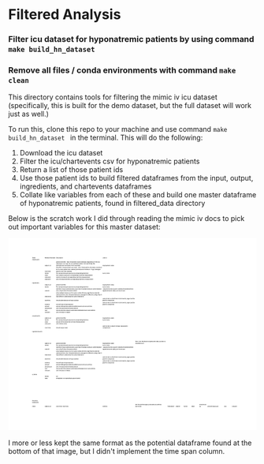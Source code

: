# Filtered Analysis

### Filter icu dataset for hyponatremic patients by using command ```make build_hn_dataset ```
### Remove all files / conda environments with command ```make clean```


This directory contains tools for filtering the mimic iv icu dataset (specifically, this is built for the demo dataset, but the full dataset will work just as well.)

To run this, clone this repo to your machine and use command ```make build_hn_dataset ``` in the terminal. This will do the following:
1. Download the icu dataset
2. Filter the icu/chartevents csv for hyponatremic patients
3. Return a list of those patient ids
4. Use those patient ids to build filtered dataframes from the input, output, ingredients, and chartevents dataframes
5. Collate like variables from each of these and build one master dataframe of hyponatremic patients, found in filtered_data directory

Below is the scratch work I did through reading the mimic iv docs to pick out important variables for this master dataset:

![Dataset Scratch Work](img/HN_Patient_Variables.png)


I more or less kept the same format as the potential dataframe found at the bottom of that image, but I didn't implement the time span column.
